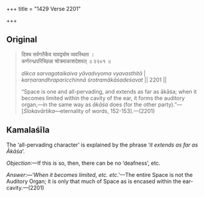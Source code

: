 +++
title = "1429 Verse 2201"

+++
## Original 
>
> दिक्च सर्वगतैकैव यावद्व्योम व्यवस्थिता ।  
> कर्णरन्ध्रपरिच्छिन्ना श्रोत्रमाकाशदेशवत् ॥ २२०१ ॥ 
>
> *dikca sarvagataikaiva yāvadvyoma vyavasthitā* \|  
> *karṇarandhraparicchinnā śrotramākāśadeśavat* \|\| 2201 \|\| 
>
> “Space is one and all-pervading, and extends as far as ākāśa; when it becomes limited within the cavity of the ear, it forms the auditory organ,—in the same way as *ākāśa* does (for the other party).”—[*Ślokavārtika*—eternality of words, 152-153].—(2201)



## Kamalaśīla

The ‘all-pervading character’ is explained by the phrase ‘*it extends as far as Ākāśa*’.

*Objection*:—If this is so, then, there can be no ‘deafness’, etc.

*Answer*:—‘*When it becomes limited*, *etc. etc*.’—The entire Space is not the Auditory Organ; it is only that much of Space as is encased within the ear-cavity.—(2201)


